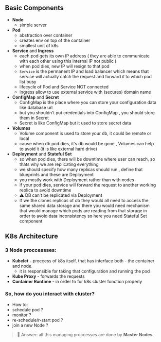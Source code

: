 ## Basic Components

- **Node** 
  - simple server
- **Pod**   
  -  abstraction over container 
  -  creates env on top of the container
  -  smallest unit of k8s
- **Service** and **Ingress**
  - each pod gets its own IP address ( they are able to communicate with each other using this internal IP not public )
  - when pod dies, new IP will resign to that pod
  - `Service` is the permanent IP and load balancer which means that service will actually catch the request and forward it to which pod list busy 
  - lifecycle of Pod and Service NOT connected
  - Ingress allow to use external service with (secures) domain name 
- **ConfigMap** and **Secret**
  - ConfigMap is the place where you can store your configuration data like database url
  - but you shouldn't put credentials into ConfigMap , you should store them in Secret
  - Secret is like ConfigMap but it used to store secret data
- **Volumes**
  - Volume component is used to store your db, it could be remote or local
  - cause when db pod dies, it's db would be gone , Volumes can help to avoid it (it is like external hard drive)
-  **Deployment** and **Stateful Set**
   - so when pod dies, there will be downtime where user can reach, so thats why we are replicating everything
   - we should specify how many replicas should run , define that blueprints and these are Deployment
   - you mostly work with Deployment rather than with nodes
   - if your pod dies, service will forward the request to another working replica to avoid downtime 
   - :warning: DB can't be replicated via Deployment
   - If we the clones replicas of db they would all need to  access the same shared data storage and there
     you would need mechanism that would manage which pods are reading from that storage in order to avoid data inconsistency 
     so here you need Stateful Set component

## K8s Architecture
### 3 Node proccessses:
- **Kubelet** - proccess of k8s itself, that has interface both - the container and node.
   - it is responsible for taking that configuration and running the pod
- **Kube Proxy** - forwards the requests 
-  **Container Runtime** - in order to for k8s cluster function properly

### So, how do you interact with cluster?
  
- How to:
 - schedule pod ?
 - monitor ?
 - re-schedule/r-start pod ?
 - join a new Node ?

> 🔑 Answer: all this managing proccesses are done by **Master Nodes**


 
 


  
